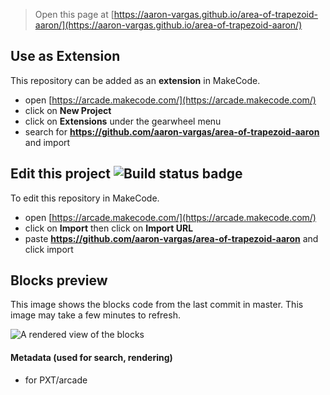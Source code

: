  


> Open this page at [https://aaron-vargas.github.io/area-of-trapezoid-aaron/](https://aaron-vargas.github.io/area-of-trapezoid-aaron/)

## Use as Extension

This repository can be added as an **extension** in MakeCode.

* open [https://arcade.makecode.com/](https://arcade.makecode.com/)
* click on **New Project**
* click on **Extensions** under the gearwheel menu
* search for **https://github.com/aaron-vargas/area-of-trapezoid-aaron** and import

## Edit this project ![Build status badge](https://github.com/aaron-vargas/area-of-trapezoid-aaron/workflows/MakeCode/badge.svg)

To edit this repository in MakeCode.

* open [https://arcade.makecode.com/](https://arcade.makecode.com/)
* click on **Import** then click on **Import URL**
* paste **https://github.com/aaron-vargas/area-of-trapezoid-aaron** and click import

## Blocks preview

This image shows the blocks code from the last commit in master.
This image may take a few minutes to refresh.

![A rendered view of the blocks](https://github.com/aaron-vargas/area-of-trapezoid-aaron/raw/master/.github/makecode/blocks.png)

#### Metadata (used for search, rendering)

* for PXT/arcade
<script src="https://makecode.com/gh-pages-embed.js"></script><script>makeCodeRender("{{ site.makecode.home_url }}", "{{ site.github.owner_name }}/{{ site.github.repository_name }}");</script>
